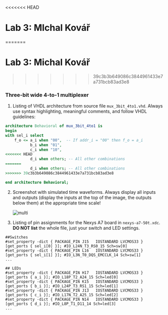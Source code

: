 <<<<<<< HEAD
# Lab 3: MIchal Kovář
=======
# Lab 3: Michal Kovář
>>>>>>> 39c3b3b649086c3844961433e7a731bcb83ad3e8

### Three-bit wide 4-to-1 multiplexer

1. Listing of VHDL architecture from source file `mux_3bit_4to1.vhd`. Always use syntax highlighting, meaningful comments, and follow VHDL guidelines:

```vhdl
architecture Behavioral of mux_3bit_4to1 is
begin
with sel_i select
    f_o <= a_i when "00",  -- If addr_i = "00" then f_o = a_i
           b_i when "01",
           c_i when "10",
<<<<<<< HEAD
           d_i when others; -- All other combinations
=======
           d_i when others; -- All other combinations 
>>>>>>> 39c3b3b649086c3844961433e7a731bcb83ad3e8

end architecture Behavioral;
```

2. Screenshot with simulated time waveforms. Always display all inputs and outputs (display the inputs at the top of the image, the outputs below them) at the appropriate time scale!

   ![multi](https://user-images.githubusercontent.com/124684834/220730956-d0746d08-c782-491d-9f77-4a9e7c72adeb.png)

3. Listing of pin assignments for the Nexys A7 board in `nexys-a7-50t.xdc`. **DO NOT list** the whole file, just your switch and LED settings.

```shell
##Switches
#set_property -dict { PACKAGE_PIN J15   IOSTANDARD LVCMOS33 } [get_ports { sel_i[0] }]; #IO_L24N_T3_RS0_15 Sch=sw[0]
#set_property -dict { PACKAGE_PIN L16   IOSTANDARD LVCMOS33 } [get_ports { sel_i[1] }]; #IO_L3N_T0_DQS_EMCCLK_14 Sch=sw[1]
...

## LEDs
#set_property -dict { PACKAGE_PIN H17   IOSTANDARD LVCMOS33 } [get_ports { a_i }]; #IO_L18P_T2_A24_15 Sch=led[0]
#set_property -dict { PACKAGE_PIN K15   IOSTANDARD LVCMOS33 } [get_ports { b_i }]; #IO_L24P_T3_RS1_15 Sch=led[1]
#set_property -dict { PACKAGE_PIN J13   IOSTANDARD LVCMOS33 } [get_ports { c_i }]; #IO_L17N_T2_A25_15 Sch=led[2]
#set_property -dict { PACKAGE_PIN N14   IOSTANDARD LVCMOS33 } [get_ports { d_i }]; #IO_L8P_T1_D11_14 Sch=led[3]
...
```
